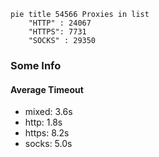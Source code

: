 
```mermaid
pie title 54566 Proxies in list
    "HTTP" : 24067
    "HTTPS": 7731
    "SOCKS" : 29350
```

### Some Info
#### Average Timeout

- mixed: 3.6s
- http: 1.8s
- https: 8.2s
- socks: 5.0s